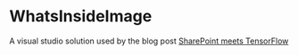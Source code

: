 # WhatsInsideImage

A visual studio solution used by the blog post [SharePoint meets TensorFlow](https://ylashin.github.io/2017/sharepoint-addin-with-tensorflow/)